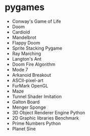 # pygames

- Conway's Game of Life
- Doom
- Cardioid
- Mandelbrot
- Flappy Doom
- Sprite Stacking Pygame
- Ray Marching
- Langton's Ant
- Doom Fire Algorithm
- Mode 7
- Arkanoid Breakout
- ASCII-pixel-art
- FurMark OpenGL
- Maze
- Tunnel Shader Imitation
- Galton Board
- Menger Sponge
- 3D Object Renderer Engine Python
- 2D Graphic libraries Benchmark
- Prime Numbers Python
- Planet Sine
